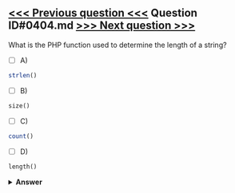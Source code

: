 [<<< Previous question <<<](0403.md)   Question ID#0404.md   [>>> Next question >>>](0405.md)
---

What is the PHP function used to determine the length of a string?

- [ ] A)
```php
strlen()
```

- [ ] B)
```php
size()
```

- [ ] C)
```php
count()
```

- [ ] D)
```php
length()
```


<details><summary><b>Answer</b></summary>
<p>
  Answer: <strong>A</strong>
</p>
</details>
